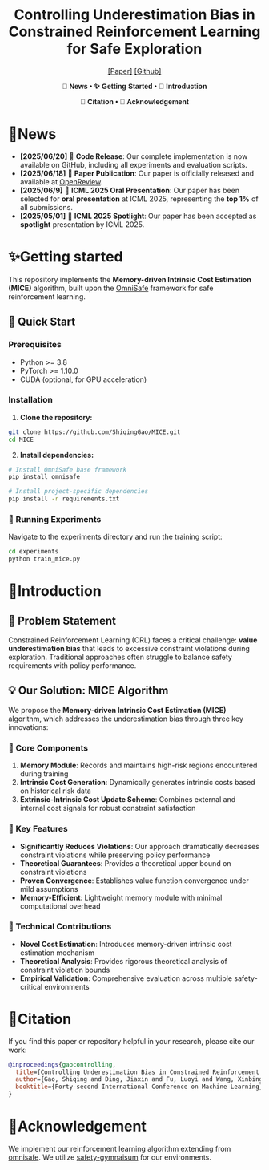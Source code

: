 <div align="center">

# Controlling Underestimation Bias in Constrained Reinforcement Learning for Safe Exploration

[[Paper]](https://openreview.net/pdf?id=nq5bt0mRTC)  [[Github]](https://github.com/ShiqingGao/MICE) 


<div align="center" style="font-family: Arial, sans-serif;">
  <p>
    <a href="#🎉news" style="text-decoration: none; font-weight: bold;">🎉 News</a> •
    <a href="#✨getting-started" style="text-decoration: none; font-weight: bold;">✨ Getting Started</a> •
    <a href="#📖introduction" style="text-decoration: none; font-weight: bold;">📖 Introduction</a>
  </p>
  <p>
    <a href="#🎈citation" style="text-decoration: none; font-weight: bold;">🎈 Citation</a> •
    <a href="#🌻acknowledgement" style="text-decoration: none; font-weight: bold;">🌻 Acknowledgement</a> 
  </p>
</div>

</div>


# 🎉News

- **[2025/06/20]** 🎉 **Code Release**: Our complete implementation is now available on GitHub, including all experiments and evaluation scripts.
- **[2025/06/18]** 🎉 **Paper Publication**: Our paper is officially released and available at [OpenReview](https://openreview.net/pdf?id=nq5bt0mRTC).
- **[2025/06/9]** 🎉 **ICML 2025 Oral Presentation**: Our paper has been selected for **oral presentation** at ICML 2025, representing the **top 1%** of all submissions.
- **[2025/05/01]** 🎉 **ICML 2025 Spotlight**: Our paper has been accepted as **spotlight** presentation by ICML 2025. 

# ✨Getting started

This repository implements the **Memory-driven Intrinsic Cost Estimation (MICE)** algorithm, built upon the [OmniSafe](https://github.com/PKU-Alignment/omnisafe) framework for safe reinforcement learning.

## 🚀 Quick Start

### Prerequisites
- Python >= 3.8
- PyTorch >= 1.10.0
- CUDA (optional, for GPU acceleration)

### Installation

1. **Clone the repository:**
```bash
git clone https://github.com/ShiqingGao/MICE.git
cd MICE
```

2. **Install dependencies:**
```bash
# Install OmniSafe base framework
pip install omnisafe

# Install project-specific dependencies
pip install -r requirements.txt
```

### 🎯 Running Experiments

Navigate to the experiments directory and run the training script:

```bash
cd experiments
python train_mice.py
```


# 📖Introduction

## 🎯 Problem Statement

Constrained Reinforcement Learning (CRL) faces a critical challenge: **value underestimation bias** that leads to excessive constraint violations during exploration. Traditional approaches often struggle to balance safety requirements with policy performance.

## 💡 Our Solution: MICE Algorithm

We propose the **Memory-driven Intrinsic Cost Estimation (MICE)** algorithm, which addresses the underestimation bias through three key innovations:

### 🔧 Core Components

1. **Memory Module**: Records and maintains high-risk regions encountered during training
2. **Intrinsic Cost Generation**: Dynamically generates intrinsic costs based on historical risk data
3. **Extrinsic-Intrinsic Cost Update Scheme**: Combines external and internal cost signals for robust constraint satisfaction

### 🎯 Key Features

- **Significantly Reduces Violations**: Our approach dramatically decreases constraint violations while preserving policy performance
- **Theoretical Guarantees**: Provides a theoretical upper bound on constraint violations
- **Proven Convergence**: Establishes value function convergence under mild assumptions
- **Memory-Efficient**: Lightweight memory module with minimal computational overhead

### 🔬 Technical Contributions

- **Novel Cost Estimation**: Introduces memory-driven intrinsic cost estimation mechanism
- **Theoretical Analysis**: Provides rigorous theoretical analysis of constraint violation bounds
- **Empirical Validation**: Comprehensive evaluation across multiple safety-critical environments


# 🎈Citation

If you find this paper or repository helpful in your research, please cite our work:

```bibtex
@inproceedings{gaocontrolling,
  title={Controlling Underestimation Bias in Constrained Reinforcement Learning for Safe Exploration},
  author={Gao, Shiqing and Ding, Jiaxin and Fu, Luoyi and Wang, Xinbing},
  booktitle={Forty-second International Conference on Machine Learning}
}
```

# 🌻Acknowledgement
We implement our reinforcement learning algorithm extending from [omnisafe](https://github.com/volcengine/verl). We utilize [safety-gymnaisum](https://github.com/PKU-Alignment/safety-gymnasium) for our environments.


